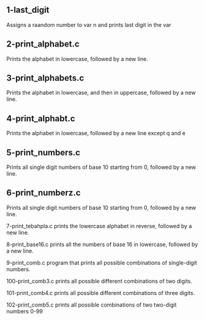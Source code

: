 ## 1-last_digit 

Assigns a raandom number to var n and prints last digit in the var

## 2-print_alphabet.c 

Prints the alphabet in lowercase, followed by a new line.

## 3-print_alphabets.c

Prints the alphabet in lowercase, and then in uppercase, followed by a new line.

## 4-print_alphabt.c

Prints the alphabet in lowercase, followed by a new line except q and e

## 5-print_numbers.c

Prints all single digit numbers of base 10 starting from 0, followed by a new line.

## 6-print_numberz.c 

Prints all single digit numbers of base 10 starting from 0, followed by a new line.

7-print_tebahpla.c prints the lowercase alphabet in reverse, followed by a new line.

8-print_base16.c prints all the numbers of base 16 in lowercase, followed by a new line.

9-print_comb.c program that prints all possible combinations of single-digit numbers.

100-print_comb3.c  prints all possible different combinations of two digits.

101-print_comb4.c  prints all possible different combinations of three digits.

102-print_comb5.c prints all possible combinations of two two-digit numbers 0-99

